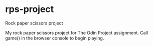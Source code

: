 # rps-project
Rock paper scissors project

My rock paper scissors project for The Odin Project assignment.
Call game() in the browser console to begin playing.
